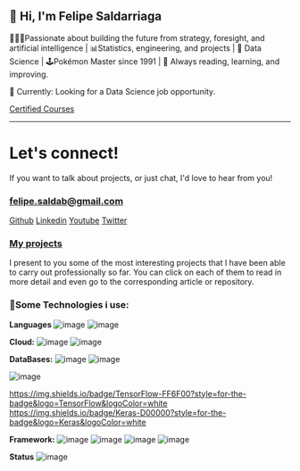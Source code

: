 ## 👋 Hi, I'm Felipe Saldarriaga 

🧙🏻‍♂️Passionate about building the future from strategy, foresight, and artificial intelligence | 
📊Statistics, engineering, and projects | 🤖 Data Science |  🕹️Pokémon Master since 1991 | 
💫 Always reading, learning, and improving.

<aside>
📌 Currently: Looking for a Data Science job opportunity.
</aside>

[Certified Courses](https://www.notion.so/Certified-Courses-93e975eb7733413baf641b194660b448)

---

# Let's connect!

If you want to talk about projects, or just chat, I'd love to hear from you!
### [felipe.saldab@gmail.com](mailto:felipe.saldab@gmail.com)

[Github](https://github.com/felipesalda)     [Linkedin](https://www.linkedin.com/in/carlos-felipe-saldarriaga/)    [Youtube](https://www.youtube.com/AprendeconFelipeSaldarriaga)    [Twitter](https://twitter.com/aprendefelipe)    

### [**My projects**](https://www.notion.so/544938880ec248cd83f3b99e5065e321)

I present to you some of the most interesting projects that I have been able to carry out professionally so far.
You can click on each of them to read in more detail and even go to the corresponding article or repository.

### **🧰Some Technologies i use:**

**Languages**
![image]({https://img.shields.io/badge/Python-FFD43B?style=for-the-badge&logo=python&logoColor=blue})
![image]({https://img.shields.io/badge/R-276DC3?style=for-the-badge&logo=r&logoColor=white})

**Cloud:**
![image]({https://img.shields.io/badge/microsoft%20azure-0089D6?style=for-the-badge&logo=microsoft-azure&logoColor=white})
![image]({https://img.shields.io/badge/Amazon_AWS-FF9900?style=for-the-badge&logo=amazonaws&logoColor=white})

**DataBases:**
![image]({https://img.shields.io/badge/MySQL-005C84?style=for-the-badge&logo=mysql&logoColor=white})
![image]({https://img.shields.io/badge/PostgreSQL-316192?style=for-the-badge&logo=postgresql&logoColor=white})

![image]({BadgeURLHere})

https://img.shields.io/badge/TensorFlow-FF6F00?style=for-the-badge&logo=TensorFlow&logoColor=white
https://img.shields.io/badge/Keras-D00000?style=for-the-badge&logo=Keras&logoColor=white

**Framework:**
![image]({https://img.shields.io/badge/conda-342B029.svg?&style=for-the-badge&logo=anaconda&logoColor=white})
![image]({https://img.shields.io/badge/Docker-2CA5E0?style=for-the-badge&logo=docker&logoColor=white})
![image]({https://img.shields.io/badge/Django-092E20?style=for-the-badge&logo=django&logoColor=green})
![image]({https://img.shields.io/badge/fastapi-109989?style=for-the-badge&logo=FASTAPI&logoColor=white})

**Status**
![image]({https://github-readme-stats.vercel.app/api?username={felipesalda}})


